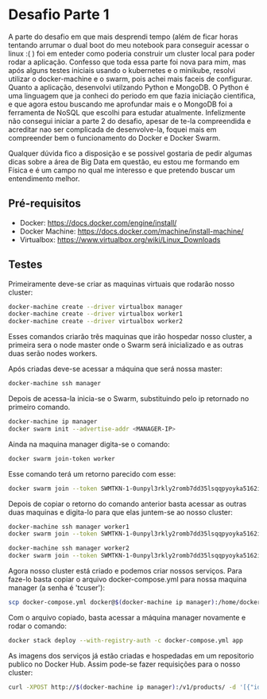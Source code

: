 # Desafio Parte 1

A parte do desafio em que mais desprendi tempo (além de ficar horas tentando arrumar o dual boot do meu notebook para conseguir acessar o linux :( ) foi em enteder como poderia construir um cluster local para poder rodar a aplicação. Confesso que toda essa parte foi nova para mim, mas após alguns testes iniciais usando o kubernetes e o minikube, resolvi utilizar o docker-machine e o swarm, pois achei mais faceis de configurar. Quanto a aplicação, desenvolvi utilzando Python e MongoDB. O Python é uma linguagem que ja conheci do periodo em que fazia iniciação cientifica, e que agora estou buscando me aprofundar mais e o MongoDB foi a ferramenta de NoSQL que escolhi para estudar atualmente. Infelizmente não consegui iniciar a parte 2 do desafio, apesar de te-la compreendida e acreditar nao ser complicada de desenvolve-la, foquei mais em compreender bem o funcionamento do Docker e Docker Swarm.

Qualquer dúvida fico a disposição e se possivel gostaria de pedir algumas dicas sobre a área de Big Data em questão, eu estou me formando em Física e é um campo no qual me interesso e que pretendo buscar um entendimento melhor.

## Pré-requisitos

- Docker: https://docs.docker.com/engine/install/
- Docker Machine: https://docs.docker.com/machine/install-machine/
- Virtualbox: https://www.virtualbox.org/wiki/Linux_Downloads

## Testes

Primeiramente deve-se criar as maquinas virtuais que rodarão nosso cluster:
```bash
docker-machine create --driver virtualbox manager
docker-machine create --driver virtualbox worker1
docker-machine create --driver virtualbox worker2
```
Esses comandos criarão trẽs maquinas que irão hospedar nosso cluster, a primeira sera o node master onde o Swarm será inicializado e as outras duas serão nodes workers.

Após criadas deve-se acessar a máquina que será nossa master:
```bash
docker-machine ssh manager

```
Depois de acessa-la inicia-se o Swarm, substituindo <MANAGER-IP> pelo ip retornado no primeiro comando.
```bash
docker-machine ip manager
docker swarm init --advertise-addr <MANAGER-IP>
```
Ainda na maquina manager digita-se o comando:
 ```bash
docker swarm join-token worker
```
Esse comando terá um retorno parecido com esse:
```bash
docker swarm join --token SWMTKN-1-0unpyl3rkly2romb7dd35lsqqpyoyka5162i0tt3um7b4lvjwd-638gmvjgct104hrcp7pvdti5t 192.168.99.100:2377
```
Depois de copiar o retorno do comando anterior basta acessar as outras duas maquinas e digita-lo para que elas juntem-se ao nosso cluster:
 ```bash
docker-machine ssh manager worker1
docker swarm join --token SWMTKN-1-0unpyl3rkly2romb7dd35lsqqpyoyka5162i0tt3um7b4lvjwd-638gmvjgct104hrcp7pvdti5t 192.168.99.100:2377

docker-machine ssh manager worker2
docker swarm join --token SWMTKN-1-0unpyl3rkly2romb7dd35lsqqpyoyka5162i0tt3um7b4lvjwd-638gmvjgct104hrcp7pvdti5t 192.168.99.100:2377
```

Agora nosso cluster está criado e podemos criar nossos serviços. Para faze-lo basta copiar o arquivo docker-compose.yml para nossa maquina manager (a senha é 'tcuser'):
 ```bash
 scp docker-compose.yml docker@$(docker-machine ip manager):/home/docker/
 ```

 Com o arquivo copiado, basta acessar a máquina manager novamente e rodar o comando:
```bash
docker stack deploy --with-registry-auth -c docker-compose.yml app
```

As imagens dos serviços já estão criadas e hospedadas em um repositorio publico no Docker Hub.
Assim pode-se fazer requisições para o nosso cluster:
```bash
curl -XPOST http://$(docker-machine ip manager):/v1/products/ -d '[{"id": "123", "name": "mesa"}]'
```